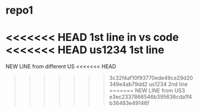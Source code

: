# repo1
<<<<<<< HEAD
1st line in vs code
<<<<<<< HEAD
us1234 1st line
=======
NEW LINE from different US
<<<<<<< HEAD
>>>>>>> 3c32f4af10f93770ede49ce29d20349e4ab79dd2
us1234 2nd line
=======
NEW LINE from US3
>>>>>>> e3ec2337866546b395636cda1f4b36483e49146f
